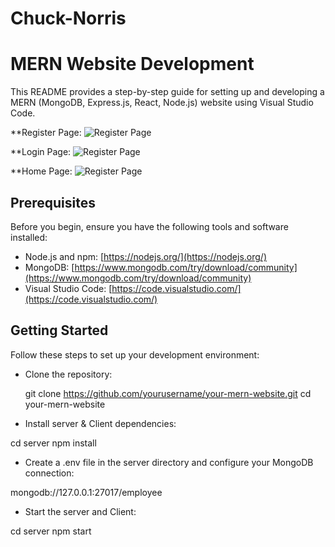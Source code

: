 # Chuck-Norris
# MERN Website Development

This README provides a step-by-step guide for setting up and developing a MERN (MongoDB, Express.js, React, Node.js) website using Visual Studio Code.

**Register Page:
![Register Page](C:\Users\karti\OneDrive\Desktop\Chuck\Chuck-Norris\login\client\src\assets\Images\chuck1.jpg)

**Login Page:
![Register Page](C:\Users\karti\OneDrive\Desktop\Chuck\Chuck-Norris\login\client\src\assets\Images\chuck2.jpg)

**Home Page:
![Register Page](C:\Users\karti\OneDrive\Desktop\Chuck\Chuck-Norris\login\client\src\assets\Images\chuck3.jpg)

## Prerequisites

Before you begin, ensure you have the following tools and software installed:

- Node.js and npm: [https://nodejs.org/](https://nodejs.org/)
- MongoDB: [https://www.mongodb.com/try/download/community](https://www.mongodb.com/try/download/community)
- Visual Studio Code: [https://code.visualstudio.com/](https://code.visualstudio.com/)

## Getting Started

Follow these steps to set up your development environment:

* Clone the repository:

   git clone https://github.com/yourusername/your-mern-website.git
   cd your-mern-website

* Install server & Client dependencies:

cd server
npm install

* Create a .env file in the server directory and configure your MongoDB connection:

mongodb://127.0.0.1:27017/employee

* Start the server and Client:

cd server
npm start



